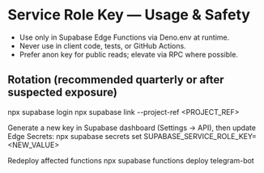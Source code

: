 # Service Role Key — Usage & Safety

- Use only in Supabase Edge Functions via Deno.env at runtime.
- Never use in client code, tests, or GitHub Actions.
- Prefer anon key for public reads; elevate via RPC where possible.

## Rotation (recommended quarterly or after suspected exposure)
npx supabase login
npx supabase link --project-ref <PROJECT_REF>

Generate a new key in Supabase dashboard (Settings → API), then update Edge Secrets:
npx supabase secrets set SUPABASE_SERVICE_ROLE_KEY=<NEW_VALUE>

Redeploy affected functions
npx supabase functions deploy telegram-bot
